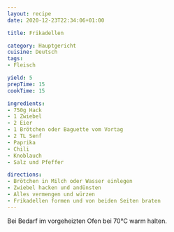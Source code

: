 ```yaml
---
layout: recipe
date: 2020-12-23T22:34:06+01:00

title: Frikadellen

category: Hauptgericht
cuisine: Deutsch
tags:
- Fleisch

yield: 5
prepTime: 15
cookTime: 15

ingredients:
- 750g Hack
- 1 Zwiebel
- 2 Eier
- 1 Brötchen oder Baguette vom Vortag
- 2 TL Senf
- Paprika
- Chili
- Knoblauch
- Salz und Pfeffer

directions:
- Brötchen in Milch oder Wasser einlegen
- Zwiebel hacken und andünsten
- Alles vermengen und würzen
- Frikadellen formen und von beiden Seiten braten
---
```


Bei Bedarf im vorgeheizten Ofen bei 70°C warm halten.

